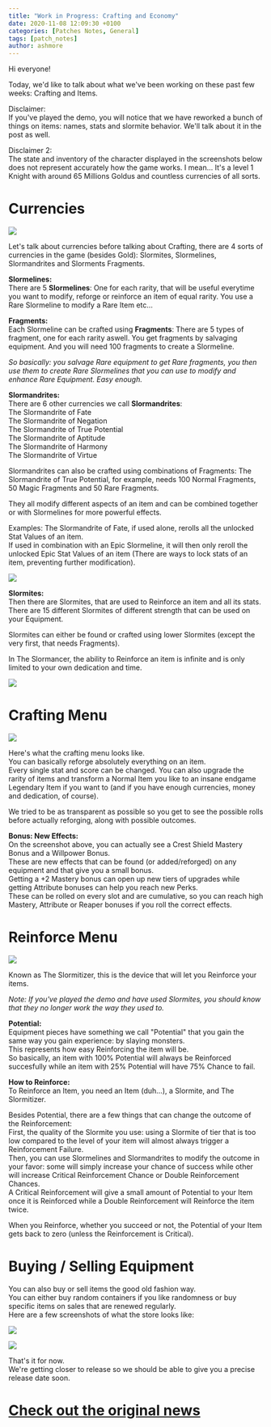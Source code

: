 ```yaml
---
title: "Work in Progress: Crafting and Economy"
date: 2020-11-08 12:09:30 +0100
categories: [Patches Notes, General]
tags: [patch_notes]
author: ashmore
---
```

Hi everyone!  
  
Today, we'd like to talk about what we've been working on these past few weeks: Crafting and Items.  
  
Disclaimer:  
If you've played the demo, you will notice that we have reworked a bunch of things on items: names, stats and slormite behavior. We'll talk about it in the post as well.  
  
Disclaimer 2:  
The state and inventory of the character displayed in the screenshots below does not represent accurately how the game works. I mean… It's a level 1 Knight with around 65 Millions Goldus and countless currencies of all sorts.  
  
  

Currencies
==========

  
  
![](/assets/patch_notes/ef1e4ecce68267aff13c8af6c9b30ecdc0143c11)  
  
Let's talk about currencies before talking about Crafting, there are 4 sorts of currencies in the game (besides Gold): Slormites, Slormelines, Slormandrites and Slorments Fragments.  
  
**Slormelines:**  
There are 5 **Slormelines**: One for each rarity, that will be useful everytime you want to modify, reforge or reinforce an item of equal rarity. You use a Rare Slormeline to modify a Rare Item etc…  
  
**Fragments:**  
Each Slormeline can be crafted using **Fragments**: There are 5 types of fragment, one for each rarity aswell. You get fragments by salvaging equipment. And you will need 100 fragments to create a Slormeline.  
  
*So basically: you salvage Rare equipment to get Rare fragments, you then use them to create Rare Slormelines that you can use to modify and enhance Rare Equipment. Easy enough.*  
  
**Slormandrites:**  
There are 6 other currencies we call **Slormandrites**:  
The Slormandrite of Fate  
The Slormandrite of Negation  
The Slormandrite of True Potential  
The Slormandrite of Aptitude  
The Slormandrite of Harmony  
The Slormandrite of Virtue  
  
Slormandrites can also be crafted using combinations of Fragments: The Slormandrite of True Potential, for example, needs 100 Normal Fragments, 50 Magic Fragments and 50 Rare Fragments.  
  
They all modify different aspects of an item and can be combined together or with Slormelines for more powerful effects.  
  
Examples: The Slormandrite of Fate, if used alone, rerolls all the unlocked Stat Values of an item.   
If used in combination with an Epic Slormeline, it will then only reroll the unlocked Epic Stat Values of an item (There are ways to lock stats of an item, preventing further modification).  
  
![](/assets/patch_notes/504182909924e17a00ccd72c6857ab3d1e994293)  
  
**Slormites:**  
Then there are Slormites, that are used to Reinforce an item and all its stats. There are 15 different Slormites of different strength that can be used on your Equipment.  
  
Slormites can either be found or crafted using lower Slormites (except the very first, that needs Fragments).  
  
In The Slormancer, the ability to Reinforce an item is infinite and is only limited to your own dedication and time.  
  
![](/assets/patch_notes/aa11fad6af9f71e885150f9935b7bb3f9f5ce41d)  
  
  

Crafting Menu
=============

  
  
![](/assets/patch_notes/1e61f5f4c36a3c58627b8b9a7cf0972e5a2d6c5e)  
  
Here's what the crafting menu looks like.  
You can basically reforge absolutely everything on an item.  
Every single stat and score can be changed. You can also upgrade the rarity of items and transform a Normal Item you like to an insane endgame Legendary Item if you want to (and if you have enough currencies, money and dedication, of course).  
  
We tried to be as transparent as possible so you get to see the possible rolls before actually reforging, along with possible outcomes.  
  
**Bonus: New Effects:**  
On the screenshot above, you can actually see a Crest Shield Mastery Bonus and a Willpower Bonus.  
These are new effects that can be found (or added/reforged) on any equipment and that give you a small bonus.   
Getting a +2 Mastery bonus can open up new tiers of upgrades while getting Attribute bonuses can help you reach new Perks.  
These can be rolled on every slot and are cumulative, so you can reach high Mastery, Attribute or Reaper bonuses if you roll the correct effects.  
  
  

Reinforce Menu
==============

  
  
![](/assets/patch_notes/6211a761a7a5553a382450a1987286830d7b8bc7)  
  
Known as The Slormitizer, this is the device that will let you Reinforce your items.  
  
*Note: If you've played the demo and have used Slormites, you should know that they no longer work the way they used to.*  
  
**Potential:**  
Equipment pieces have something we call "Potential" that you gain the same way you gain experience: by slaying monsters.   
This represents how easy Reinforcing the item will be.  
So basically, an item with 100% Potential will always be Reinforced succesfully while an item with 25% Potential will have 75% Chance to fail.  
  
**How to Reinforce:**  
To Reinforce an Item, you need an Item (duh…), a Slormite, and The Slormitizer.  
  
Besides Potential, there are a few things that can change the outcome of the Reinforcement:  
First, the quality of the Slormite you use: using a Slormite of tier that is too low compared to the level of your item will almost always trigger a Reinforcement Failure.  
Then, you can use Slormelines and Slormandrites to modify the outcome in your favor: some will simply increase your chance of success while other will increase Critical Reinforcement Chance or Double Reinforcement Chances.  
A Critical Reinforcement will give a small amount of Potential to your Item once it is Reinforced while a Double Reinforcement will Reinforce the item twice.  
  
When you Reinforce, whether you succeed or not, the Potential of your Item gets back to zero (unless the Reinforcement is Critical).  
  
  

Buying / Selling Equipment
==========================

  
  
You can also buy or sell items the good old fashion way.   
You can either buy random containers if you like randomness or buy specific items on sales that are renewed regularly.  
Here are a few screenshots of what the store looks like:  
  
![](/assets/patch_notes/c2f750e7bded2e529fbb19c3559652c2756bf6ba)  
  
![](/assets/patch_notes/d9cacf8c47230e13c15fa0c4891a274638eade3e)  
  
  
That's it for now.  
We're getting closer to release so we should be able to give you a precise release date soon.   

# <a href="https://steamstore-a.akamaihd.net/news/externalpost/steam_community_announcements/3887130640403364226" target="_blank">Check out the original news</a>